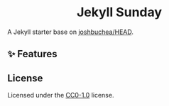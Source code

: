 <h1 align="center">Jekyll Sunday</h1>

A Jekyll starter base on [joshbuchea/HEAD](https://github.com/joshbuchea/head/tree/gh-pages).

## ✨ Features

##  License

Licensed under the [CC0-1.0](LICENSE) license.